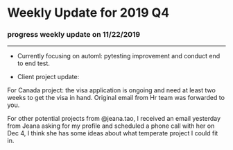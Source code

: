 # Weekly Update for 2019 Q4

### progress weekly update on 11/22/2019
------------------
* Currently focusing on automl: pytesting improvement and conduct end to end test.

* Client project update:
 
For Canada project: the visa application is ongoing and need at least two weeks to get the visa in hand. Original email from Hr team was forwarded to you.

For other potential projects from @jeana.tao, I received an email yesterday from Jeana asking for my profile and scheduled a phone call with her on Dec 4, I think she has some ideas about what temperate project I could fit in.
